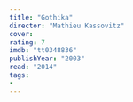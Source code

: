 ```yaml
---
title: "Gothika"
director: "Mathieu Kassovitz"
cover: 
rating: 7
imdb: "tt0348836"
publishYear: "2003"
read: "2014"
tags:
- 
---
```

